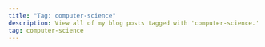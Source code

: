 ```yaml
---
title: "Tag: computer-science"
description: View all of my blog posts tagged with 'computer-science.'
tag: computer-science
---
```

